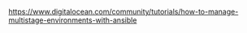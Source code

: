 https://www.digitalocean.com/community/tutorials/how-to-manage-multistage-environments-with-ansible
